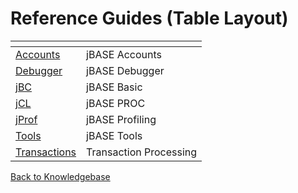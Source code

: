 # Reference Guides (Table Layout)

<PageHeader />

| <!----> | <!----> |
| --- | --- |
| [Accounts](accounts/README.md) | jBASE Accounts |
| [Debugger](./debugger/README.md) | jBASE Debugger |
| [jBC](./jbc/README.md) | jBASE Basic |  
| [jCL](./jcl/README.md)| jBASE PROC |
| [jProf](./jprof/README.md) | jBASE Profiling |
| [Tools](./tools/README.md) | jBASE Tools |
| [Transactions](./transactions/README.md) | Transaction Processing |

[Back to Knowledgebase](./../README.md)

  
<PageFooter />
